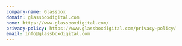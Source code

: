 ```yaml
---
company-name: Glassbox
domain: glassboxdigital.com
home: https://www.glassboxdigital.com/
privacy-policy: https://www.glassboxdigital.com/privacy-policy/
email: info@glassboxdigital.com
---
```




